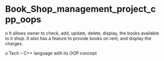 # Book_Shop_management_project_cpp_oops
o	It allows owner to check, add, update, delete, display, the books available to it shop. It also has a feature to provide books on rent, and display the charges.

o	Tech – C++ language with its OOP concept
